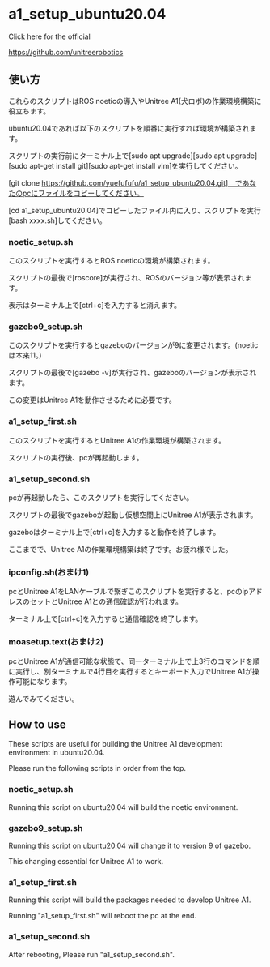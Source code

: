 # a1_setup_ubuntu20.04

Click here for the official

https://github.com/unitreerobotics

## 使い方

これらのスクリプトはROS noeticの導入やUnitree A1(犬ロボ)の作業環境構築に役立ちます。

ubuntu20.04であれば以下のスクリプトを順番に実行すれば環境が構築されます。

スクリプトの実行前にターミナル上で[sudo apt upgrade][sudo apt upgrade][sudo apt-get install git][sudo apt-get install vim]を実行してください。

[git clone https://github.com/yuefufufu/a1_setup_ubuntu20.04.git]　であなたのpcにファイルをコピーしてください。

[cd a1_setup_ubuntu20.04]でコピーしたファイル内に入り、スクリプトを実行[bash xxxx.sh]してください。

### noetic_setup.sh

このスクリプトを実行するとROS noeticの環境が構築されます。

スクリプトの最後で[roscore]が実行され、ROSのバージョン等が表示されます。

表示はターミナル上で[ctrl+c]を入力すると消えます。

### gazebo9_setup.sh

このスクリプトを実行するとgazeboのバージョンが9に変更されます。(noeticは本来11。)

スクリプトの最後で[gazebo -v]が実行され、gazeboのバージョンが表示されます。

この変更はUnitree A1を動作させるために必要です。

### a1_setup_first.sh

このスクリプトを実行するとUnitree A1の作業環境が構築されます。

スクリプトの実行後、pcが再起動します。

### a1_setup_second.sh

pcが再起動したら、このスクリプトを実行してください。

スクリプトの最後でgazeboが起動し仮想空間上にUnitree A1が表示されます。

gazeboはターミナル上で[ctrl+c]を入力すると動作を終了します。

ここまでで、Unitree A1の作業環境構築は終了です。お疲れ様でした。

### ipconfig.sh(おまけ1)

pcとUnitree A1をLANケーブルで繋ぎこのスクリプトを実行すると、pcのipアドレスのセットとUnitree A1との通信確認が行われます。

ターミナル上で[ctrl+c]を入力すると通信確認を終了します。

### moasetup.text(おまけ2)

pcとUnitree A1が通信可能な状態で、同一ターミナル上で上3行のコマンドを順に実行し、別ターミナルで4行目を実行するとキーボード入力でUnitree A1が操作可能になります。

遊んでみてください。

## How to use

These scripts are useful for building the Unitree A1 development environment in ubuntu20.04.

Please run the following scripts in order from the top.

### noetic_setup.sh

Running this script on ubuntu20.04 will build the noetic environment.

### gazebo9_setup.sh

Running this script on ubuntu20.04 will change it to version 9 of gazebo. 

This changing essential for Unitree A1 to work.

### a1_setup_first.sh

Running this script will build the packages needed to develop Unitree A1. 

Running "a1_setup_first.sh" will reboot the pc at the end. 

### a1_setup_second.sh

After rebooting, Please run "a1_setup_second.sh".
